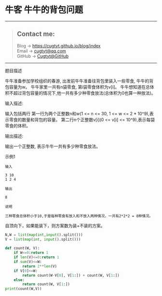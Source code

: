 # 牛客 牛牛的背包问题

---
> ## Contact me:
> Blog -> <https://cugtyt.github.io/blog/index>  
> Email -> <cugtyt@qq.com>  
> GitHub -> [Cugtyt@GitHub](https://github.com/Cugtyt)

---

题目描述

牛牛准备参加学校组织的春游, 出发前牛牛准备往背包里装入一些零食, 牛牛的背包容量为w。
牛牛家里一共有n袋零食, 第i袋零食体积为v[i]。
牛牛想知道在总体积不超过背包容量的情况下,他一共有多少种零食放法(总体积为0也算一种放法)。

输入描述:

输入包括两行
第一行为两个正整数n和w(1 <= n <= 30, 1 <= w <= 2 * 10^9),表示零食的数量和背包的容量。
第二行n个正整数v[i](0 <= v[i] <= 10^9),表示每袋零食的体积。

输出描述:

输出一个正整数, 表示牛牛一共有多少种零食放法。

示例1
```
输入

3 10
1 2 4

输出

8

说明

三种零食总体积小于10,于是每种零食有放入和不放入两种情况，一共有2*2*2 = 8种情况。
```

自顶向下，如果能装下，则方案数为装+不装的方案。

``` python
N,W = list(map(int,input().split()))
V = list(map(int, input().split()))
 
def count(W, V):
    if W<=0:return 1
    if len(V)<=0:return 1
    if sum(V)<=W:
        return 2**len(V)
    if V[0]<=W:
        return count(W-V[0], V[1:]) + count(W, V[1:])
    else:
        return count(W, V[1:])
print(count(W,V))
```
